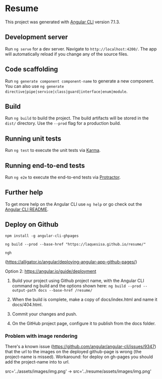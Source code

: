 # Resume

This project was generated with [Angular CLI](https://github.com/angular/angular-cli) version 7.1.3.

## Development server

Run `ng serve` for a dev server. Navigate to `http://localhost:4200/`. The app will automatically reload if you change any of the source files.

## Code scaffolding

Run `ng generate component component-name` to generate a new component. You can also use `ng generate directive|pipe|service|class|guard|interface|enum|module`.

## Build

Run `ng build` to build the project. The build artifacts will be stored in the `dist/` directory. Use the `--prod` flag for a production build.

## Running unit tests

Run `ng test` to execute the unit tests via [Karma](https://karma-runner.github.io).

## Running end-to-end tests

Run `ng e2e` to execute the end-to-end tests via [Protractor](http://www.protractortest.org/).

## Further help

To get more help on the Angular CLI use `ng help` or go check out the [Angular CLI README](https://github.com/angular/angular-cli/blob/master/README.md).

## Deploy on Github
`npm install -g angular-cli-ghpages`

`ng build --prod --base-href "https://laquesisa.github.io/resume/"`

`ngh`

(https://alligator.io/angular/deploying-angular-app-github-pages/)

Option 2: https://angular.io/guide/deployment

1. Build your project using Github project name, with the Angular CLI command ng build and the options shown here: ```ng build --prod --output-path docs --base-href /resume/```

2. When the build is complete, make a copy of docs/index.html and name it docs/404.html.

3. Commit your changes and push.

4. On the GitHub project page, configure it to publish from the docs folder.


### Problem with image rendering
There's a known issue (https://github.com/angular/angular-cli/issues/9347) that the url to the images on the deployed github-page is wrong (the project-name is missed). Workaround: for deploy on gh-pages you should add the project-name into to url.

src='../assets/images/img.png' -> src='../resume/assets/images/img.png'
